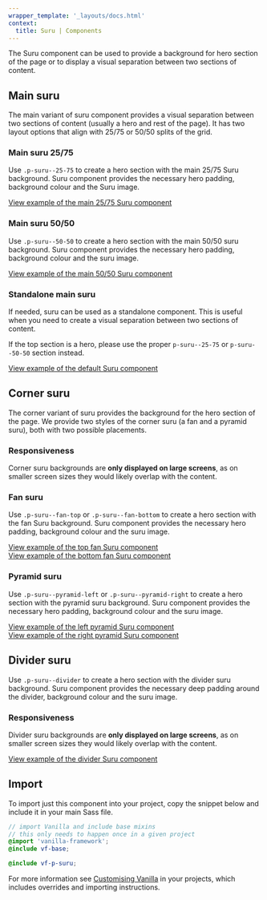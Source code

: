 ```yaml
---
wrapper_template: '_layouts/docs.html'
context:
  title: Suru | Components
---
```


The Suru component can be used to provide a background for hero section of the page or to display a visual separation between two sections of content.

## Main suru

The main variant of suru component provides a visual separation between two sections of content (usually a hero and rest of the page). It has two layout options that align with 25/75 or 50/50 splits of the grid.

### Main suru 25/75

Use `.p-suru--25-75` to create a hero section with the main 25/75 Suru background. Suru component provides the necessary hero padding, background colour and the Suru image.

<div class="embedded-example"><a href="/docs/examples/patterns/suru/default" class="js-example">
View example of the main 25/75 Suru component
</a></div>

### Main suru 50/50

Use `.p-suru--50-50` to create a hero section with the main 50/50 suru background. Suru component provides the necessary hero padding, background colour and the suru image.

<div class="embedded-example"><a href="/docs/examples/patterns/suru/50-50" class="js-example">
View example of the main 50/50 Suru component
</a></div>

### Standalone main suru

If needed, suru can be used as a standalone component. This is useful when you need to create a visual separation between two sections of content.

If the top section is a hero, please use the proper `p-suru--25-75` or `p-suru--50-50` section instead.

<div class="embedded-example"><a href="/docs/examples/patterns/suru/standalone" class="js-example">
View example of the default Suru component
</a></div>

## Corner suru

The corner variant of suru provides the background for the hero section of the page. We provide two styles of the corner suru (a fan and a pyramid suru), both with two possible placements.

<div class="p-notification--caution">
  <div class="p-notification__content">
    <h3 class="p-notification__title">Responsiveness</h3>
    <p class="p-notification__message">Corner suru backgrounds are <b>only displayed on large screens</b>, as on smaller screen sizes they would likely overlap with the content.</p>
  </div>
</div>

### Fan suru

Use `.p-suru--fan-top` or `.p-suru--fan-bottom` to create a hero section with the fan Suru background. Suru component provides the necessary hero padding, background colour and the suru image.

<div class="embedded-example"><a href="/docs/examples/patterns/suru/fan-top" class="js-example">
View example of the top fan Suru component
</a></div>

<div class="embedded-example"><a href="/docs/examples/patterns/suru/fan-bottom" class="js-example">
View example of the bottom fan Suru component
</a></div>

### Pyramid suru

Use `.p-suru--pyramid-left` or `.p-suru--pyramid-right` to create a hero section with the pyramid suru background. Suru component provides the necessary hero padding, background colour and the suru image.

<div class="embedded-example"><a href="/docs/examples/patterns/suru/fan-top" class="js-example">
View example of the left pyramid Suru component
</a></div>

<div class="embedded-example"><a href="/docs/examples/patterns/suru/fan-bottom" class="js-example">
View example of the right pyramid Suru component
</a></div>

## Divider suru

Use `.p-suru--divider` to create a hero section with the divider suru background. Suru component provides the necessary deep padding around the divider, background colour and the suru image.

<div class="p-notification--caution">
  <div class="p-notification__content">
    <h3 class="p-notification__title">Responsiveness</h3>
    <p class="p-notification__message">Divider suru backgrounds are <b>only displayed on large screens</b>, as on smaller screen sizes they would likely overlap with the content.</p>
  </div>
</div>

<div class="embedded-example"><a href="/docs/examples/patterns/suru/divider" class="js-example">
View example of the divider Suru component
</a></div>

## Import

To import just this component into your project, copy the snippet below and include it in your main Sass file.

```scss
// import Vanilla and include base mixins
// this only needs to happen once in a given project
@import 'vanilla-framework';
@include vf-base;

@include vf-p-suru;
```

For more information see [Customising Vanilla](/docs/customising-vanilla/) in your projects, which includes overrides and importing instructions.
